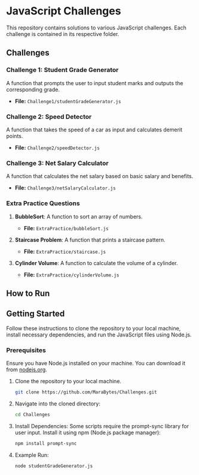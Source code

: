 # JavaScript Challenges

This repository contains solutions to various JavaScript challenges. Each challenge is contained in its respective folder.

## Challenges

### Challenge 1: Student Grade Generator

A function that prompts the user to input student marks and outputs the corresponding grade.

- **File:** `Challenge1/studentGradeGenerator.js`

### Challenge 2: Speed Detector

A function that takes the speed of a car as input and calculates demerit points.

- **File:** `Challenge2/speedDetector.js`

### Challenge 3: Net Salary Calculator

A function that calculates the net salary based on basic salary and benefits.

- **File:** `Challenge3/netSalaryCalculator.js`

### Extra Practice Questions

1. **BubbleSort**: A function to sort an array of numbers.
   - **File:** `ExtraPractice/bubbleSort.js`

2. **Staircase Problem**: A function that prints a staircase pattern.
   - **File:** `ExtraPractice/staircase.js`

3. **Cylinder Volume**: A function to calculate the volume of a cylinder.
   - **File:** `ExtraPractice/cylinderVolume.js`

## How to Run
## Getting Started

Follow these instructions to clone the repository to your local machine, install necessary dependencies, and run the JavaScript files using Node.js.

### Prerequisites

Ensure you have Node.js installed on your machine. You can download it from [nodejs.org](https://nodejs.org/).
1. Clone the repository to your local machine.
   ```bash
   git clone https://github.com/MaraBytes/Challenges.git

2. Navigate into the cloned directory:
   ```bash
   cd Challenges
3. Install Dependencies:
   Some scripts require the prompt-sync library for user input. Install it using npm (Node.js package manager):
   ```bash
   npm install prompt-sync
4. Example Run:
   ```bash
   node studentGradeGenerator.js
